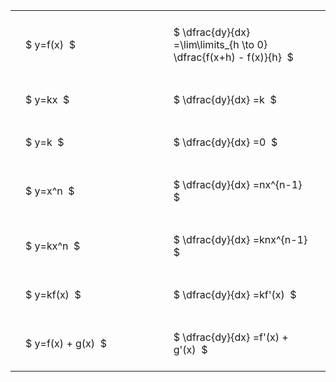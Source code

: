 #  
<br>
<style type="text/css">
#T_acd6c th.col_heading {
  text-align: left;
  font-size: 1em;
}
#T_acd6c td {
  text-align: left;
  font-size: 1em;
  padding: 1.5em;
}
#T_acd6c_row0_col0, #T_acd6c_row0_col1, #T_acd6c_row1_col0, #T_acd6c_row1_col1, #T_acd6c_row2_col0, #T_acd6c_row2_col1, #T_acd6c_row3_col0, #T_acd6c_row3_col1, #T_acd6c_row4_col0, #T_acd6c_row4_col1, #T_acd6c_row5_col0, #T_acd6c_row5_col1, #T_acd6c_row6_col0, #T_acd6c_row6_col1 {
  width: 400px;
  white-space: pre-wrap;
}
</style>
<table id="T_acd6c">
  <thead>
  </thead>
  <tbody>
    <tr>
      <td id="T_acd6c_row0_col0" class="data row0 col0" >$ y=f(x)  $</td>
      <td id="T_acd6c_row0_col1" class="data row0 col1" >$ \dfrac{dy}{dx} =\lim\limits_{h \to 0} \dfrac{f(x+h) - f(x)}{h}  $</td>
    </tr>
    <tr>
      <td id="T_acd6c_row1_col0" class="data row1 col0" >$ y=kx  $</td>
      <td id="T_acd6c_row1_col1" class="data row1 col1" >$ \dfrac{dy}{dx} =k  $</td>
    </tr>
    <tr>
      <td id="T_acd6c_row2_col0" class="data row2 col0" >$ y=k  $</td>
      <td id="T_acd6c_row2_col1" class="data row2 col1" >$ \dfrac{dy}{dx} =0  $</td>
    </tr>
    <tr>
      <td id="T_acd6c_row3_col0" class="data row3 col0" >$ y=x^n  $</td>
      <td id="T_acd6c_row3_col1" class="data row3 col1" >$ \dfrac{dy}{dx} =nx^{n-1}  $</td>
    </tr>
    <tr>
      <td id="T_acd6c_row4_col0" class="data row4 col0" >$ y=kx^n  $</td>
      <td id="T_acd6c_row4_col1" class="data row4 col1" >$ \dfrac{dy}{dx} =knx^{n-1}  $</td>
    </tr>
    <tr>
      <td id="T_acd6c_row5_col0" class="data row5 col0" >$ y=kf(x)  $</td>
      <td id="T_acd6c_row5_col1" class="data row5 col1" >$ \dfrac{dy}{dx} =kf'(x)  $</td>
    </tr>
    <tr>
      <td id="T_acd6c_row6_col0" class="data row6 col0" >$ y=f(x) + g(x)  $</td>
      <td id="T_acd6c_row6_col1" class="data row6 col1" >$ \dfrac{dy}{dx} =f'(x) + g'(x)  $</td>
    </tr>
  </tbody>
</table>
